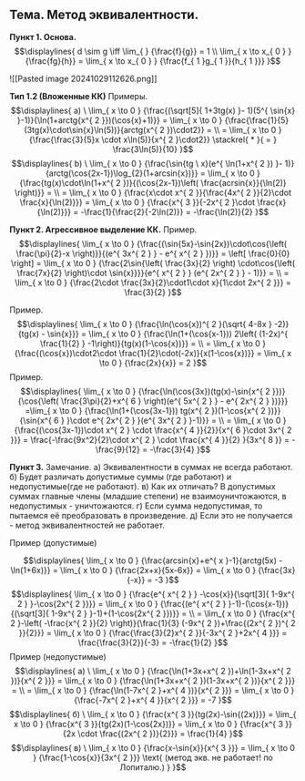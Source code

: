 
## Тема. Метод эквивалентности.

**Пункт 1. Основа.**
$$\displaylines{
d \sim g \iff \lim_{ } {\frac{f}{g}} = 1 \\
\lim_{ x \to x_{ 0 } } {\frac{fg}{h}} = \lim_{ x \to x_{ 0 } } {\frac{f_{ 1 }g_{ 1 }}{h_{ 1 }}}
}$$

![[Pasted image 20241029112626.png]]


**Тип 1.2 (Вложенные КК)**
Примеры.
$$\displaylines{
a) 
 \ \lim_{ x \to 0 } {\frac{(\sqrt[5]{ 1+3tg(x)  }- 1)(5^{ \sin{x} }-1)}{\ln(1+arctg{x^{ 2 }})(\cos{x}+1)}} = \lim_{ x \to 0 } {\frac{\frac{1}{5}(3tg(x)\cdot\sin{x}\ln(5))}{arctg(x^{ 2 })\cdot2}} = \\
= \lim_{ x \to 0 } {\frac{\frac{3}{5}x \cdot x\ln(5)}{x^{ 2 }\cdot2}} \stackrel{ * }{ = } \frac{3\ln(5)}{10}
}$$
$$\displaylines{
b) \ \lim_{ x \to 0 } {\frac{\sin{tg \ x}(e^{ \ln(1+x^{ 2 }) }- 1)}{arctg(\cos{2x-1})\log_{2}(1+arcsin{x})}} = \lim_{ x \to 0 } {\frac{tg(x)\cdot\ln(1+x^{ 2 })}{(\cos{2x-1})\left( \frac{acrsin{x}}{\ln(2)} \right)}} = \\ 
= \lim_{ x \to 0 } {\frac{x\cdot x^{ 2 }}{\frac{4x^{ 2 }}{2}\cdot \frac{x}{\ln(2)}}} = \lim_{ x \to 0 } {\frac{x^{ 3 }}{-2x^{ 2 }\cdot \frac{x}{\ln(2)}}} = -\frac{1}{\frac{2}{-2\ln(2)}} = -\frac{\ln(2)}{2}
}$$

**Пункт 2. Агрессивное выделение КК.**
Пример.
$$\displaylines{
\lim_{ x \to 0 } {\frac{(\sin{5x}-\sin{2x})\cdot\cos{\left( \frac{\pi}{2}-x \right)}}{(e^{ 3x^{ 2 } } - e^{ x^{ 2 } })}} = \left[ \frac{0}{0} \right] = \lim_{ x \to 0 } {\frac{2\sin{\left( \frac{3x}{2} \right) \cdot\cos{\left( \frac{7x}{2} \right)\cdot \sin{x}}}}{e^{ x^{ 2 } } (e^{ 2x^{ 2 } } - 1)}} = \\
= \lim_{ x \to 0 } {\frac{2\cdot \frac{3x}{2}\cdot1\cdot x}{1\cdot 2x^{ 2 }}} = \frac{3}{2} 
}$$

Пример.
$$\displaylines{
\lim_{ x \to 0 } {\frac{\ln(\cos{x})^{ 2 }(\sqrt{ 4-8x } -2)}{tg(x) - \sin{x}}} = \lim_{ x \to 0 } {\frac{\ln(1+(\cos{x-1})) 2\left( (1-2x)^{ \frac{1}{2} } -1\right)}{tg(x)(1-\cos{x})}} = \\ 
= \lim_{ x \to 0 } {\frac{(\cos{x})\cdot2\cdot \frac{1}{2}\cdot(-2x)}{x(1-\cos{x})}} = \lim_{ x \to 0 } {\frac{2x}{x}} = 2
}$$
Пример.
$$\displaylines{
\lim_{ x \to 0 } {\frac{\ln(\cos{3x})(tg(x)-\sin{x^{ 2 }})}{\cos{\left( \frac{3\pi}{2}+x^{ 6 } \right)(e^{ 5x^{ 2 } } - e^{ 2x^{ 2 } })}}} =\lim_{ x \to 0 } {\frac{\ln(1+(\cos{3x-1})) tg(x^{ 2 })(1-\cos{x^{ 2 })}}{\sin{x^{ 6 } }\cdot e^{ 2x^{ 2 } }(e^{ 3x^{ 2 } }-1)}} = \\
= \lim_{ x \to 0 } {\frac{(\cos{3x-1})\cdot x^{ 2 } \cdot \frac{x^{ 4 }}{2}}{x^{ 6 }\cdot 3x^{ 2 }}} =  \frac{-\frac{9x^2}{2}\cdot x^{ 2 } \cdot \frac{x^{ 4 }}{2} }{3x^{ 8 }} = -\frac{9}{12} = -\frac{3}{4}
}$$

**Пункт 3.** 
Замечание. а) Эквивалентности в суммах не всегда работают.
б)  Будет различать допустимые суммы (где работают) и недопустимые(где не работают).
в) Как их отличать? В допустимых суммах главные члены (младшие степени) не взаимоуничтожаются, в недопустимых - уничтожаются.
г) Если сумма недопустимая, то пытаемся её преобразовать в произведение.
д) Если это не получается - метод эквивалентностей не работает. 

Пример (допустимые)

$$\displaylines{
\lim_{ x \to 0 } {\frac{arcsin{x}+e^{ x }-1}{arctg(5x) - \ln(1+6x)}} = \lim_{ x \to 0 } {\frac{2x+x}{5x-6x}} = \lim_{ x \to 0 } {\frac{3x}{-x}} = -3
}$$
$$\displaylines{
\lim_{ x \to 0 } {\frac{e^{ x^{ 2 } } -\cos{x}}{\sqrt[3]{ 1-9x^{ 2 } }-\cos{2x^{ 2 }}}} = \lim_{ x \to 0 } {\frac{(e^{ x^{ 2 } }-1)-(\cos{x-1})}{(\sqrt[3]{ 1-9x^{ 2 } }-1)+(1-\cos{2x^{ 2 }})}} = \\
= \lim_{ x \to 0 } {\frac{x^{ 2 }-\left( -\frac{x^{ 2 }}{2} \right)}{\frac{1}{3} (-9x^{ 2 })+\frac{(2x^{ 2 })^{ 2 }}{2}}} = \lim_{ x \to 0 } {\frac{\frac{3}{2}x^{ 2 }}{-3x^{ 2 }+2x^{ 4 }}} = \frac{\frac{3}{2}}{-3} = -\frac{1}{2}
}$$
Пример (недопустимые)
$$\displaylines{
а) \ \lim_{ x \to 0 } {\frac{\ln(1+3x+x^{ 2 })+\ln(1-3x+x^{ 2 })}{x^{ 2 }}} = \lim_{ x \to 0 } {\frac{\ln(1+3x+x^{ 2 })(1-3x+x^{ 2 })}{x^{ 2 }}} = \\
= \lim_{ x \to 0 } {\frac{\ln(1-7x^{ 2 }+x^{ 4 })}{x^{ 2 }}} = \lim_{ x \to 0 } {\frac{-7x^{ 2 }+x^{ 4 }}{x^{ 2 }}} = -7
}$$
$$\displaylines{
б) \ \lim_{ x \to 0 } {\frac{x^{ 3 }}{tg(2x)-\sin{(2x)}}} = \lim_{ x \to 0 } {\frac{x^{ 3 }}{tg(2x)(1-\cos{2x})}} = \lim_{ x \to 0 } {\frac{x^{ 3 }}{2x \cdot \frac{(2x^{ 2 })}{2}}} = \frac{1}{4}
}$$
$$\displaylines{
в) \ \lim_{ x \to 0 } {\frac{x-\sin{x}}{x^{ 3 }}} = \lim_{ x \to 0 } {\frac{1-\cos{x}}{3x^{ 2 }}} \text{ (метод экв. не работает! по Лопиталю.) }
}$$